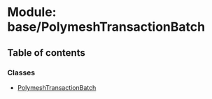 # Module: base/PolymeshTransactionBatch

## Table of contents

### Classes

- [PolymeshTransactionBatch](../wiki/base.PolymeshTransactionBatch.PolymeshTransactionBatch)
